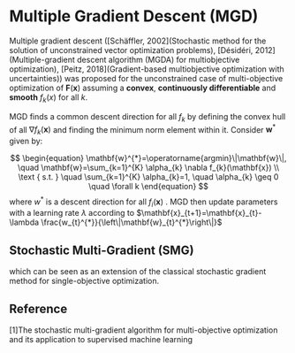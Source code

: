 # Multiple Gradient Descent (MGD)

Multiple gradient descent ([Schäffler, 2002](Stochastic method for the solution of unconstrained vector optimization problems), [Désidéri, 2012](Multiple-gradient descent algorithm (MGDA) for multiobjective optimization), [Peitz, 2018](Gradient-based multiobjective optimization with uncertainties)) was proposed for the unconstrained case of multi-objective optimization of $\mathbf{F}(\mathbf{x})$ assuming a **convex**, **continuously differentiable** and **smooth** $f_k(x)$ for all $k$.



MGD finds a common descent direction for all $f_k$ by defining the convex hull of all $\nabla f_{k}(\mathbf{x})$ and finding the minimum norm element within it. Consider $\mathbf{w}^{*}$ given by:

$$
\begin{equation}
\mathbf{w}^{*}=\operatorname{argmin}\|\mathbf{w}\|, \quad \mathbf{w}=\sum_{k=1}^{K} \alpha_{k} \nabla f_{k}(\mathbf{x}) \\
\text { s.t. } \quad \sum_{k=1}^{K} \alpha_{k}=1, \quad \alpha_{k} \geq 0 \quad \forall k
\end{equation}
$$
where $w^*$ is a descent direction for all $f_i(\mathbf{x})$ . MGD then update parameters with a learning rate $\lambda$ according to $\mathbf{x}_{t+1}=\mathbf{x}_{t}-\lambda \frac{w_{t}^{*}}{\left\|\mathbf{w}_{t}^{*}\right\|}$ 



## Stochastic Multi-Gradient (SMG)

which can be seen as an extension of the classical stochastic gradient method for single-objective optimization. 









## Reference

[1]The stochastic multi-gradient algorithm for multi-objective optimization and its application to supervised machine learning










